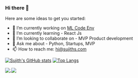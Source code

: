 ### Hi there 👋

<!--
**sujithhubpost/sujithhubpost** is a ✨ _special_ ✨ repository because its `README.md` (this file) appears on your GitHub profile.
-->
Here are some ideas to get you started:

- 🔭 I’m currently working on [ML Code Env](https://github.com/sujithhubpost/mlcode)
- 🌱 I’m currently learning - React Js
- 👯 I’m looking to collaborate on - MVP Product development
- 💬 Ask me about - Python, Startups, MVP 
- 📫 How to reach me: hi@sujiths.com

[![Sujith's GitHub stats](https://github-readme-stats.vercel.app/api?username=sujithhubpost&count_private=true&show_icons=true&layout=compact)](https://github.com/sujithhubpost)
[![Top Langs](https://github-readme-stats.vercel.app/api/top-langs/?username=sujithhubpost&layout=compact)](https://github.com/sujithhubpost)

<a href="https://github.com/sujithhubpost">
  <img align="center" src="https://github-readme-stats.vercel.app/api?username=sujithhubpost&count_private=true&show_icons=true" />
</a>
<a href="https://github.com/sujithhubpost">
  <img align="center" src="https://github-readme-stats.vercel.app/api/top-langs/?username=sujithhubpost&layout=compact" />
</a>
